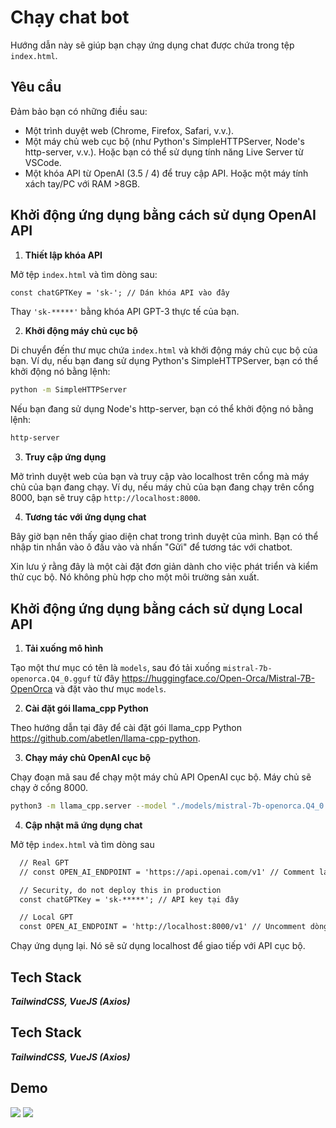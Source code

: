 # Chạy chat bot

Hướng dẫn này sẽ giúp bạn chạy ứng dụng chat được chứa trong tệp `index.html`.

## Yêu cầu

Đảm bảo bạn có những điều sau:

- Một trình duyệt web (Chrome, Firefox, Safari, v.v.).
- Một máy chủ web cục bộ (như Python's SimpleHTTPServer, Node's http-server, v.v.). Hoặc bạn có thể sử dụng tính năng Live Server từ VSCode.
- Một khóa API từ OpenAI (3.5 / 4) để truy cập API. Hoặc một máy tính xách tay/PC với RAM >8GB.

## Khởi động ứng dụng bằng cách sử dụng OpenAI API

1. **Thiết lập khóa API**

Mở tệp `index.html` và tìm dòng sau:

```html
const chatGPTKey = 'sk-'; // Dán khóa API vào đây
```

Thay `'sk-*****'` bằng khóa API GPT-3 thực tế của bạn.

2. **Khởi động máy chủ cục bộ**

Di chuyển đến thư mục chứa `index.html` và khởi động máy chủ cục bộ của bạn. Ví dụ, nếu bạn đang sử dụng Python's SimpleHTTPServer, bạn có thể khởi động nó bằng lệnh:

```bash
python -m SimpleHTTPServer
```

Nếu bạn đang sử dụng Node's http-server, bạn có thể khởi động nó bằng lệnh:

```bash
http-server
```

3. **Truy cập ứng dụng**

Mở trình duyệt web của bạn và truy cập vào localhost trên cổng mà máy chủ của bạn đang chạy. Ví dụ, nếu máy chủ của bạn đang chạy trên cổng 8000, bạn sẽ truy cập `http://localhost:8000`.

4. **Tương tác với ứng dụng chat**

Bây giờ bạn nên thấy giao diện chat trong trình duyệt của mình. Bạn có thể nhập tin nhắn vào ô đầu vào và nhấn "Gửi" để tương tác với chatbot.

Xin lưu ý rằng đây là một cài đặt đơn giản dành cho việc phát triển và kiểm thử cục bộ. Nó không phù hợp cho một môi trường sản xuất.

## Khởi động ứng dụng bằng cách sử dụng Local API

1. **Tải xuống mô hình**

Tạo một thư mục có tên là `models`, sau đó tải xuống `mistral-7b-openorca.Q4_0.gguf` từ đây <https://huggingface.co/Open-Orca/Mistral-7B-OpenOrca> và đặt vào thư mục `models`.

2. **Cài đặt gói llama_cpp Python**

Theo hướng dẫn tại đây để cài đặt gói llama_cpp Python <https://github.com/abetlen/llama-cpp-python>.

3. **Chạy máy chủ OpenAI cục bộ**

Chạy đoạn mã sau để chạy một máy chủ API OpenAI cục bộ. Máy chủ sẽ chạy ở cổng 8000.

```bash
python3 -m llama_cpp.server --model "./models/mistral-7b-openorca.Q4_0.gguf" --chat_format chatml --n_gpu_layers 1
```

4. **Cập nhật mã ứng dụng chat**

Mở tệp `index.html` và tìm dòng sau

```html
  // Real GPT
  // const OPEN_AI_ENDPOINT = 'https://api.openai.com/v1' // Comment lại dòng này

  // Security, do not deploy this in production
  const chatGPTKey = 'sk-*****'; // API key tại đây

  // Local GPT
  const OPEN_AI_ENDPOINT = 'http://localhost:8000/v1' // Uncomment dòng này
```

Chạy ứng dụng lại. Nó sẽ sử dụng localhost để giao tiếp với API cục bộ.
## Tech Stack

***TailwindCSS, VueJS (Axios)***


## Tech Stack

***TailwindCSS, VueJS (Axios)***


## Demo

![](https://i.imgur.com/ZaHAYwQ.png)
![](https://i.imgur.com/W5dgYQt.png)
